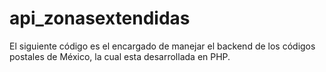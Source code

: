 # api_zonasextendidas
El siguiente código es el encargado de manejar el backend de los códigos postales de México, la cual esta desarrollada en PHP.
